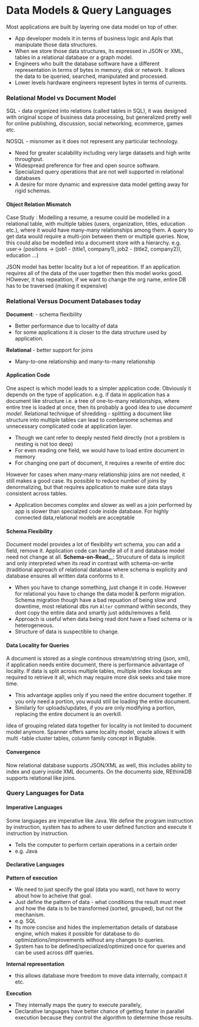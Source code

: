 # Data Models & Query Languages
Most applications are built by layering one data model on top of other.
- App developer models it in terms of business logic and ApIs that manipulate those data structures.
- When we store those data structures, its expressed in JSON or XML, tables in a relational database or a graph model.
- Engineers who built the database software have a different representation in terms of bytes in memory, disk or network. It allows the data to be queried, searched, manipulated and processed.
- Lower levels hardware engineers represent bytes in terms of currents.

### Relational Model vs Document Model
SQL - data organized into relations (called tables in SQL), it was designed with original scope of business data processing, but generalized pretty well
for online publishing, discussion, social networking, ecommerce, games etc.

NOSQL - misnomer as it does not represent any particular technology.
- Need for greater scalability including very large datasets and high write throughput.
- Widespread preference for free and open source software.
- Specialized query operations that are not well supported in relational databases
- A desire for more dynamic and expressive data model getting away for rigid schemas.

#### Object Relation Mismatch
Case Study : Modelling a resume, a resume could be modelled in a relational table, with multiple tables (users, organization, titles, education etc.), where it would
have many-many relationships among them. A query to get data would require a multi-join between them or multiple queries.
Now, this could also be modelled into a document store with a hierarchy. e.g. user-> (positions -> (job1 - (title1, company1), job2 - (title2, company2)), education ...)

JSON model has better locality but a lot of repeatition. If an application requires all of the data of the user together then this model works good.
HOwever, it  has repeatition, if we want to change the org name, entire DB has to be traversed (making it expensive)

### Relational Versus Document Databases today
**Document**: - schema flexibility
- Better performance due to locality of data
- for some applications it is closer to the data structure used by application.

**Relational** - better support for joins
- Many-to-one relationship and many-to-many relationship

#### Application Code
One aspect is which model leads to a simpler application code. Obviously it depends on the type of application. e.g. if data in application has a document
like structure i.e. a tree of one-to-many relationships, where entire tree is loaded at once, then its probably a good idea to use _document model_. Relational
technique of shredding - splitting a document like structure into multiple tables can lead to combersome schemas and unnecessary complicated code at application layer.
- Though we cant refer to deeply nested field directly (not a problem is nesting is not too deep)
- For even reading one field, we would have to load entire document in memory 
- For changing one part of document, it requires a rewrite of entire doc

However for cases when many-many relationship joins are not needed, it still makes a good case. Its possible to reduce number of joins by denormalizing,
but that requires application to make sure data stays consistent across tables.
- Application becomes complex and slower as well as a join performed by app is slower than specialzed code inside database. For highly connected data,relational models are acceptable

#### Schema Flexibility
Document model provides a lot of flexibility wrt schema, you can add a field, remove it. Application code can handle all of it and database model need not change
at all.
**Schema-on-Read**__: Strucuture of data is implicit and only interpreted when its read in contrast with schema-on-write (traditional approach of relational
database where schema is explicity and database ensures all written data conforms to it.
- When you have to change something, just change it in code. However for relational you have to change the data model & perform migration. Schema migration 
though have a bad repuation of being slow and downtime, most relational dbs run `Alter` command within seconds, they dont copy the entire data and smartly just adds/removes a field.
- Approach is useful when data being read dont have a fixed schema or is heterogeneous.
- Structure of data is suspectible to change.

#### Data Locality for Queries
A document is stored as a single continous stream/string string (json, xml), if application needs entire document, there is performance advantage of locality.
If data is split across multiple tables, multiple index lookups are required to retrieve it all, which may require more disk seeks and take more time.
- This advantage applies only if you need the entire document together. If you only need a portion, you would still be loading the entire document.
- Similarly for uploads/updates, if you are only modifying a portion, replacing the entire document is an overkill.

Idea of grouping related data together for locality is not limited to document model anymore. Spanner offers same locality model, oracle allows it with multi
-table cluster tables, column family concept in Bigtable.

#### Convergence
Now relational database supports JSON/XML as well, this includes ability to index and query inside XML documents.
On the documents side, REthinkDB supports relational like joins.

### Query Languages for Data
#### Imperative Languages
Some languages are imperative like Java. We define the program instruction by instruction, system has to adhere to user defined function and execute it 
instruction by instruction. 
- Tells the computer to perform certain operations in a certain order
- e.g. Java

#### Declarative Languages
**Pattern of execution**
- We need to just specify the goal (data you want), not have to worry about how to acheive that goal.
- Just define the pattern of data - what conditions the result must meet and how the data is to be transformed (sorted, grouped), but not the mechanism.
- e.g. SQL
- Its more concise and hides the implementation details of database engine, which makes it possible for database to do optimizations/improvements without
any changes to queries.
- System has to be defined/specialized/optimized once for queries and can be used across diff queries.

**Internal representation**
- this allows database more freedom to move data internally, compact it etc.

**Execution**
- They internally maps the query to execute parallely,
- Declarative languages have better chance of getting faster in parallel execution because they control the algorithm to determine those results.



